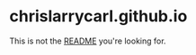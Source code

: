 # chrislarrycarl.github.io

This is not the [README](https://github.com/chrislarrycarl/ChristopherL/blob/master/ReadMe.md) you're looking for.
